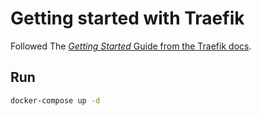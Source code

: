 # Getting started with Traefik

Followed The [*Getting Started* Guide from the Traefik docs](https://doc.traefik.io/traefik/getting-started/quick-start/).

## Run

```bash
docker-compose up -d
```
